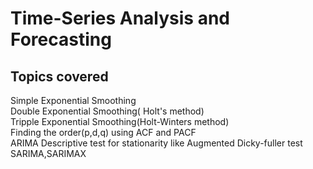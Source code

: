 # Time-Series Analysis and Forecasting      
## Topics covered
Simple Exponential Smoothing      
Double Exponential Smoothing( Holt's method)           
Tripple Exponential Smoothing(Holt-Winters method)      
Finding the order(p,d,q) using ACF and PACF     
ARIMA
Descriptive test for stationarity like Augmented Dicky-fuller test      
SARIMA,SARIMAX      
